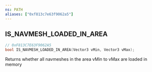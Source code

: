 ```yaml
---
ns: PATH
aliases: ["0xf813c7e63f9062a5"]
---
```

## IS_NAVMESH_LOADED_IN_AREA

```c
// 0xF813C7E63F9062A5
bool IS_NAVMESH_LOADED_IN_AREA(Vector3 vMin, Vector3 vMax);
```

Returns whether all navmeshes in the area vMin to vMax are loaded in memory

